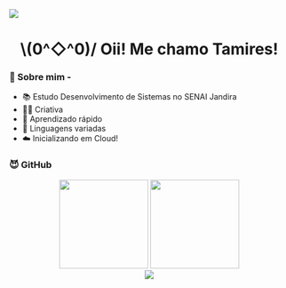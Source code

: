 <img src="https://i.pinimg.com/originals/cf/23/d5/cf23d5c33ff1ad50cf49d02721b4b5e2.gif">

<h1 align="center"> \(0^◇^0)/ Oii! Me chamo Tamires! </h1>


### 👻 Sobre mim - 
- 📚 Estudo Desenvolvimento de Sistemas no SENAI Jandira 
- 👨‍💻 Criativa
- 🔎 Aprendizado rápido
- 🌟 Linguagens variadas
- ☁️ Inicializando em Cloud!

### 😈 GitHub
<div style="display: inline_block" align="center">
  <img height="160em" src="https://github-readme-stats.vercel.app/api?username=oRdv&show_icons=true&theme=synthwave&include_all_commits=true&count_private=true"/>
  <img height="160em" src="https://github-readme-stats.vercel.app/api/top-langs/?username=oRdv&layout=compact&langs_count=7&theme=synthwave"/>
</div>

<div align="center">
<img src="https://github.com/oRdv/oRdv/blob/output/github-contribution-grid-snake.svg">
</div>

